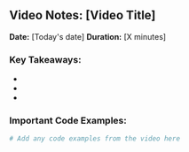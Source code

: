 ## Video Notes: [Video Title]

**Date:** [Today's date]
**Duration:** [X minutes]

### Key Takeaways:

-
-
-

### Important Code Examples:

```python
# Add any code examples from the video here
```
